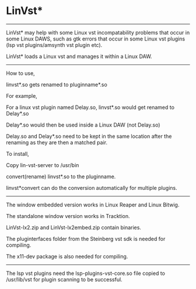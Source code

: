 # LinVst*

-----

LinVst* may help with some Linux vst incompatability problems that occur in some Linux DAWS, such as gtk errors that occur in some Linux vst plugins (lsp vst plugins/amsynth vst plugin etc).

LinVst* loads a Linux vst and manages it within a Linux DAW.

-------

How to use,

linvst*.so gets renamed to pluginname*.so

For example,

For a linux vst plugin named Delay.so, linvst*.so would get renamed to Delay*.so

Delay*.so would then be used inside a Linux DAW (not Delay.so)

Delay.so and Delay*.so need to be kept in the same location after the renaming as they are then a matched pair.

To install,

Copy lin-vst-server to /usr/bin

convert(rename) linvst*.so to the pluginname.

linvst*convert can do the conversion automatically for multiple plugins.

-----------

The window embedded version works in Linux Reaper and Linux Bitwig.

The standalone window version works in Tracktion.

LinVst-lx2.zip and LinVst-lx2embed.zip contain binaries.

The pluginterfaces folder from the Steinberg vst sdk is needed for compiling.

The x11-dev package is also needed for compiling.

-----------

The lsp vst plugins need the lsp-plugins-vst-core.so file copied to /usr/lib/vst for plugin scanning to be successful.
